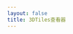 ```yaml
---
layout: false
title: 3DTiles查看器
---
```


<script setup>
import ThreeDTilesViewer from '../components/ThreeDTilesViewer.vue'
</script>

<ThreeDTilesViewer />